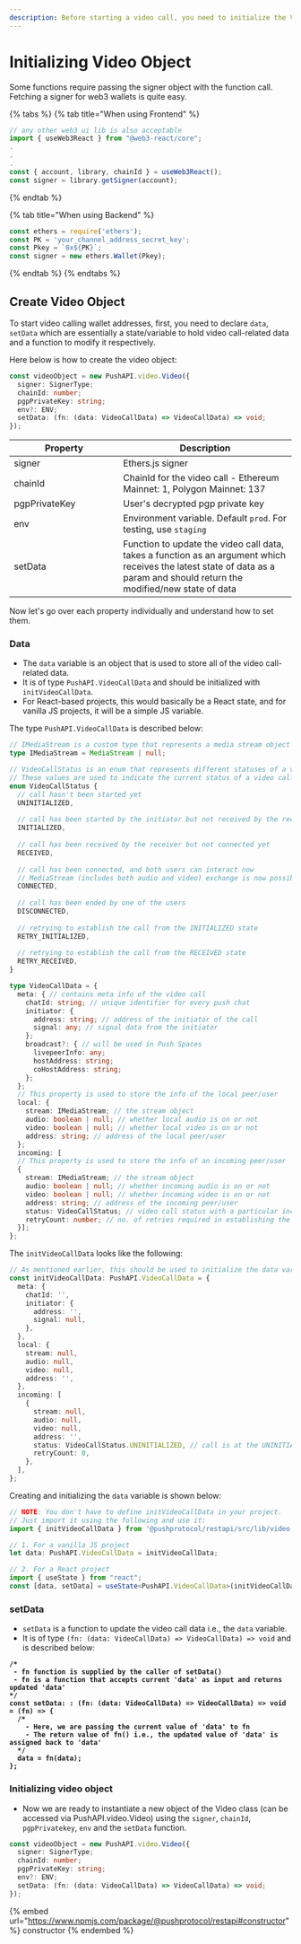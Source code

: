 ```yaml
---
description: Before starting a video call, you need to initialize the Video object
---
```


# Initializing Video Object

Some functions require passing the signer object with the function call. Fetching a signer for web3 wallets is quite easy.

{% tabs %}
{% tab title="When using Frontend" %}
```typescript
// any other web3 ui lib is also acceptable
import { useWeb3React } from "@web3-react/core";
.
.
.
const { account, library, chainId } = useWeb3React();
const signer = library.getSigner(account);
```
{% endtab %}

{% tab title="When using Backend" %}
```typescript
const ethers = require('ethers');
const PK = 'your_channel_address_secret_key';
const Pkey = `0x${PK}`;
const signer = new ethers.Wallet(Pkey);
```
{% endtab %}
{% endtabs %}

## Create Video Object

To start video calling wallet addresses, first, you need to declare `data`, `setData` which are essentially a state/variable to hold video call-related data and a function to modify it respectively.&#x20;

Here below is how to create the video object:

```typescript
const videoObject = new PushAPI.video.Video({
  signer: SignerType;
  chainId: number;
  pgpPrivateKey: string;
  env?: ENV;
  setData: (fn: (data: VideoCallData) => VideoCallData) => void;
});
```

<table><thead><tr><th width="179">Property</th><th>Description</th></tr></thead><tbody><tr><td>signer</td><td>Ethers.js signer</td></tr><tr><td>chainId</td><td>ChainId for the video call - Ethereum Mainnet: 1, Polygon Mainnet: 137</td></tr><tr><td>pgpPrivateKey</td><td>User's decrypted pgp private key</td></tr><tr><td>env</td><td>Environment variable. Default <code>prod</code>. For testing, use <code>staging</code></td></tr><tr><td>setData</td><td>Function to update the video call data, takes a function as an argument which receives the latest state of data as a param and should return the modified/new state of data</td></tr></tbody></table>

Now let's go over each property individually and understand how to set them.

### Data

* The `data` variable is an object that is used to store all of the video call-related data.
* It is of type `PushAPI.VideoCallData` and should be initialized with `initVideoCallData`.
* For React-based projects, this would basically be a React state, and for vanilla JS projects, it will be a simple JS variable.

The type `PushAPI.VideoCallData` is described below:

```typescript
// IMediaStream is a custom type that represents a media stream object or null
type IMediaStream = MediaStream | null;

// VideoCallStatus is an enum that represents different statuses of a video call
// These values are used to indicate the current status of a video call
enum VideoCallStatus {
  // call hasn't been started yet
  UNINITIALIZED,
  
  // call has been started by the initiator but not received by the receiver
  INITIALIZED,
  
  // call has been received by the receiver but not connected yet
  RECEIVED,
  
  // call has been connected, and both users can interact now
  // MediaStream (includes both audio and video) exchange is now possible 
  CONNECTED,
  
  // call has been ended by one of the users
  DISCONNECTED,
  
  // retrying to establish the call from the INITIALIZED state
  RETRY_INITIALIZED,
  
  // retrying to establish the call from the RECEIVED state
  RETRY_RECEIVED,
}

type VideoCallData = {
  meta: { // contains meta info of the video call
    chatId: string; // unique identifier for every push chat
    initiator: {
      address: string; // address of the initiator of the call
      signal: any; // signal data from the initiator
    };
    broadcast?: { // will be used in Push Spaces
      livepeerInfo: any;
      hostAddress: string;
      coHostAddress: string;
    };
  };
  // This property is used to store the info of the local peer/user
  local: {
    stream: IMediaStream; // the stream object
    audio: boolean | null; // whether local audio is on or not
    video: boolean | null; // whether local video is on or not
    address: string; // address of the local peer/user
  };
  incoming: [
  // This property is used to store the info of an incoming peer/user
  {
    stream: IMediaStream; // the stream object
    audio: boolean | null; // whether incoming audio is on or not
    video: boolean | null; // whether incoming video is on or not
    address: string; // address of the incoming peer/user
    status: VideoCallStatus; // video call status with a particular incoming peer
    retryCount: number; // no. of retries required in establishing the call 
  }];
};
```

The `initVideoCallData` looks like the following:

```typescript
// As mentioned earlier, this should be used to initialize the data variable.
const initVideoCallData: PushAPI.VideoCallData = {
  meta: {
    chatId: '', 
    initiator: {
      address: '',
      signal: null,
    },
  },
  local: {
    stream: null,
    audio: null,
    video: null,
    address: '',
  },
  incoming: [
    {
      stream: null,
      audio: null,
      video: null,
      address: '',
      status: VideoCallStatus.UNINITIALIZED, // call is at the UNINITIALIZED status
      retryCount: 0,
    },
  ],
};
```

Creating and initializing the `data` variable is shown below:

```typescript
// NOTE: You don't have to define initVideoCallData in your project.
// Just import it using the following and use it:
import { initVideoCallData } from '@pushprotocol/restapi/src/lib/video';

// 1. For a vanilla JS project
let data: PushAPI.VideoCallData = initVideoCallData;

// 2. For a React project
import { useState } from "react";
const [data, setData] = useState<PushAPI.VideoCallData>(initVideoCallData);
```

### setData

* `setData` is a function to update the video call data i.e., the `data` variable.
* It is of type `(fn: (data: VideoCallData) => VideoCallData) => void` and is described below:

<pre class="language-typescript"><code class="lang-typescript"><strong>/*
</strong><strong> - fn function is supplied by the caller of setData()
</strong><strong> - fn is a function that accepts current 'data' as input and returns updated 'data' 
</strong><strong>*/
</strong><strong>const setData: : (fn: (data: VideoCallData) => VideoCallData) => void = (fn) => {
</strong><strong>  /*
</strong><strong>    - Here, we are passing the current value of 'data' to fn
</strong><strong>    - The return value of fn() i.e., the updated value of 'data' is assigned back to 'data'
</strong><strong>  */
</strong><strong>  data = fn(data);
</strong><strong>};
</strong></code></pre>

### Initializing video object

* Now we are ready to instantiate a new object of the Video class (can be accessed via PushAPI.video.Video) using the `signer`, `chainId`, `pgpPrivatekey`, `env` and the `setData` function.

```typescript
const videoObject = new PushAPI.video.Video({
  signer: SignerType;
  chainId: number;
  pgpPrivateKey: string;
  env?: ENV;
  setData: (fn: (data: VideoCallData) => VideoCallData) => void;
});
```

{% embed url="https://www.npmjs.com/package/@pushprotocol/restapi#constructor" %}
constructor
{% endembed %}
